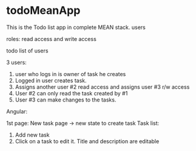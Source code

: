 
# todoMeanApp
This is the Todo list app in complete MEAN stack.
users

roles: read access and write access

todo list of users

3 users:

1. user who logs in is owner of task he creates
2. Logged in user creates task.
3. Assigns another user #2 read access and assigns user #3 r/w access
4. User #2 can only read the task created by #1
5. User #3 can make changes to the tasks.

Angular:

1st page: New task page -> new state to create task
Task list: 
1. Add new task
2. Click on a task to edit it. Title and description are editable

